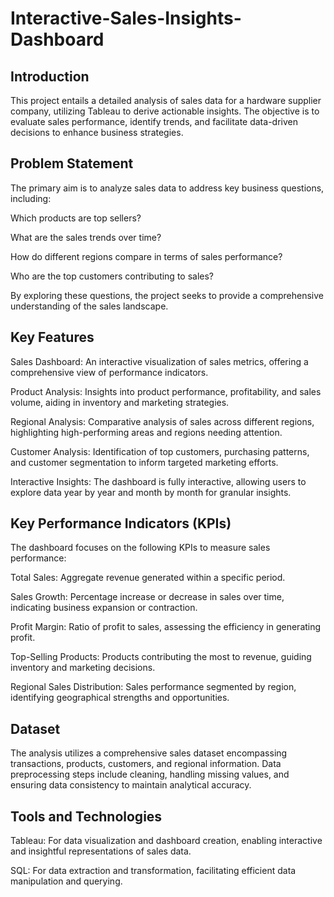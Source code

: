 # Interactive-Sales-Insights-Dashboard




## Introduction

This project entails a detailed analysis of sales data for a hardware supplier company, utilizing Tableau to derive actionable insights. The objective is to evaluate sales performance, identify trends, and facilitate data-driven decisions to enhance business strategies.

## Problem Statement

The primary aim is to analyze sales data to address key business questions, including:

Which products are top sellers?

What are the sales trends over time?

How do different regions compare in terms of sales performance?

Who are the top customers contributing to sales?

By exploring these questions, the project seeks to provide a comprehensive understanding of the sales landscape.

## Key Features

Sales Dashboard: An interactive visualization of sales metrics, offering a comprehensive view of performance indicators.

Product Analysis: Insights into product performance, profitability, and sales volume, aiding in inventory and marketing strategies.

Regional Analysis: Comparative analysis of sales across different regions, highlighting high-performing areas and regions needing attention.

Customer Analysis: Identification of top customers, purchasing patterns, and customer segmentation to inform targeted marketing efforts.

Interactive Insights: The dashboard is fully interactive, allowing users to explore data year by year and month by month for granular insights.

## Key Performance Indicators (KPIs)

The dashboard focuses on the following KPIs to measure sales performance:

Total Sales: Aggregate revenue generated within a specific period.

Sales Growth: Percentage increase or decrease in sales over time, indicating business expansion or contraction.

Profit Margin: Ratio of profit to sales, assessing the efficiency in generating profit.

Top-Selling Products: Products contributing the most to revenue, guiding inventory and marketing decisions.

Regional Sales Distribution: Sales performance segmented by region, identifying geographical strengths and opportunities.

## Dataset

The analysis utilizes a comprehensive sales dataset encompassing transactions, products, customers, and regional information. Data preprocessing steps include cleaning, handling missing values, and ensuring data consistency to maintain analytical accuracy.

## Tools and Technologies

Tableau: For data visualization and dashboard creation, enabling interactive and insightful representations of sales data.

SQL: For data extraction and transformation, facilitating efficient data manipulation and querying.
